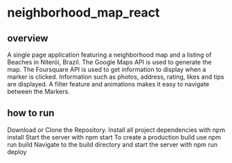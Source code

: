 # neighborhood_map_react

## overview
A single page application featuring a neighborhood map and a listing of Beaches in Niterói, Brazil. The Google Maps API is used to generate the map. The Foursquare API is used to get information to display when a marker is clicked. Information such as photos, address, rating, likes and tips are displayed. A filter feature and animations makes it easy to navigate between the Markers.

## how to run
Download or Clone the Repository. Install all project dependencies with npm install Start the server with npm start To create a production build use npm run build Navigate to the build directory and start the server with npm run deploy
